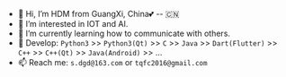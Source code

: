 - 👋 Hi, I’m HDM from GuangXi, China💕 -- 🇨🇳
- 👀 I’m interested in IOT and AI.
- 🌱 I’m currently learning how to communicate with others.
- 💞️ Develop: `Python3` >> `Python3(Qt)` >> `C` >> `Java` >> `Dart(Flutter)` >> `C++` >> `C++(Qt)` >> `Java(Android)` >> ...
- 📫 Reach me: `s.dgd@163.com` or `tqfc2016@gmail.com`
